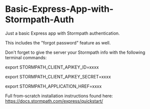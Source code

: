 # Basic-Express-App-with-Stormpath-Auth

Just a basic Express app with Stormpath authentication.   

This includes the "forgot password" feature as well. 


Don't forget to give the server your Stormpath info with the following terminal commands:

export STORMPATH_CLIENT_APIKEY_ID=xxxx

export STORMPATH_CLIENT_APIKEY_SECRET=xxxx

export STORMPATH_APPLICATION_HREF=xxxx



Full from-scratch installation instructions found here: https://docs.stormpath.com/express/quickstart/
